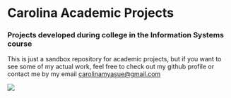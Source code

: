 # Carolina Academic Projects

### Projects developed during college in the Information Systems course

This is just a sandbox repository for academic projects, but if you want to see some of my actual work, feel free to check out my github profile or contact me by my email carolinamyasue@gmail.com

![](https://media1.tenor.com/images/d4b72b2c60faea27d5f5b4d357b28a05/tenor.gif?itemid=11326155)
